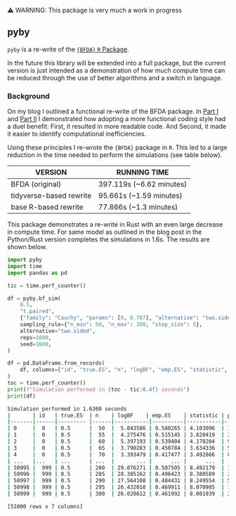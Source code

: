 
⚠ WARNING: This package is very much a work in progress

## pyby

`pyby` is a re-write of the [`{BFDA}` `R`
Package](https://github.com/nicebread/BFDA).

In the future this library will be extended into a full package, but the
current version is just intended as a demonstration of how much compute
time can be reduced through the use of better algorithms and a switch in
language.

### Background

On my blog I outlined a functional re-write of the BFDA package. In
[Part I](https://blog.colling.net.nz/posts/speeding-up-bfda-part1) and
[Part II](https://blog.colling.net.nz/posts/speeding-up-bfda-part2) I
demonstrated how adopting a more functional coding style had a duel
benefit: First, it resulted in more readable code. And Second, it made
it easier to identify computational inefficiencies.

Using these principles I re-wrote the `{BFDA}` package in `R`. This led
to a large reduction in the time needed to perform the simulations (see
table below).

| VERSION                 | RUNNING TIME              |
| ----------------------- | ------------------------- |
| BFDA (original)         | 397.119s (\~6.62 minutes) |
| tidyverse-based rewrite | 95.661s (\~1.59 minutes)  |
| base R-based rewrite    | 77.866s (\~1.3 minutes)   |

This package demonstrates a re-write in Rust with an even large decrease
in compute time. For same model as outlined in the blog post
in the Python/Rust version completes the simulations
in 1.6s. The results are shown below.

```python
import pyby
import time
import pandas as pd

tic = time.perf_counter()

df = pyby.bf_sim(
    0.5,
    "t.paired",
    {"family": "Cauchy", "params": [0, 0.707], "alternative": "two.sided"},
    sampling_rule={"n_min": 50, "n_max": 300, "step_size": 5},
    alternative="two.sided",
    reps=1000,
    seed=1600,
)

df = pd.DataFrame.from_records(
    df, columns=["id", "true.ES", "n", "logBF", "emp.ES", "statistic", "p.value"]
)
toc = time.perf_counter()
print(f"Simulation performed in {toc - tic:0.4f} seconds")
print(df)
```

```bash
Simulation performed in 1.6360 seconds
|       | id   | true.ES  | n    | logBF    | emp.ES    | statistic | p.value      |
|-------|------|--------- |------|-----------|----------|-----------|--------------|
| 0     |  0   | 0.5      |  50  |  5.043586 | 0.580265 | 4.103096  | 1.535430e-04 |
| 1     |  0   | 0.5      |  55  |  4.275476 | 0.515145 | 3.820419  | 3.461539e-04 |
| 2     |  0   | 0.5      |  60  |  5.397193 | 0.539404 | 4.178204  | 9.844347e-05 |
| 3     |  0   | 0.5      |  65  |  3.790283 | 0.450784 | 3.634336  | 5.565287e-04 |
| 4     |  0   | 0.5      |  70  |  3.393479 | 0.417477 | 3.492866  | 8.385545e-04 |
| ...   |...   | ...      | ...  |       ... |      ... |      ...  |          ... |
| 50995 |  999 | 0.5      | 280  | 29.076271 | 0.507505 | 8.492179  | 1.224343e-15 |
| 50996 |  999 | 0.5      | 285  | 28.385162 | 0.496423 | 8.380589  | 2.467588e-15 |
| 50997 |  999 | 0.5      | 290  | 27.564108 | 0.484431 | 8.249554  | 5.680903e-15 |
| 50998 |  999 | 0.5      | 295  | 26.432018 | 0.469911 | 8.070985  | 1.798275e-14 |
| 50999 |  999 | 0.5      | 300  | 26.020612 | 0.461992 | 8.001939  | 2.724417e-14 |

[51000 rows x 7 columns]
```
